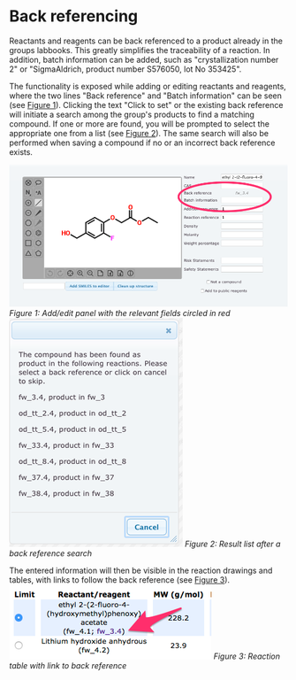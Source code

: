# Back referencing

Reactants and reagents can be back referenced to a product already in the groups labbooks. This greatly simplifies the traceability of a reaction. In addition, batch information can be added, such as "crystallization number 2" or "SigmaAldrich, product number S576050, lot No 353425".

The functionality is exposed while adding or editing reactants and reagents, where the two lines "Back reference" and "Batch information" can be seen (see [Figure 1](#fig1)). Clicking the text "Click to set" or the existing back reference will initiate a search among the group's products to find a matching compound. If one or more are found, you will be prompted to select the appropriate one from a list (see [Figure 2](#fig2)). The same search will also be performed when saving a compound if no or an incorrect back reference exists.

<a name="fig1"></a>![Figure 1: Add/edit panel with the relevant fields circled in red](img/ecLabNote_backref.png "Figure 1: Add/edit panel with the relevant fields circled in red")
*Figure 1: Add/edit panel with the relevant fields circled in red*
<a name="fig2"></a>![Figure 2: Result list after a back reference search](img/ecLabNote_backrefsearch.png "Figure 2: Result list after a back reference search")
*Figure 2: Result list after a back reference search*

The entered information will then be visible in the reaction drawings and tables, with links to follow the back reference (see [Figure 3](#fig3)).
<a name="fig3"></a>![Figure 3: Reaction table with link to back reference](img/ecLabNote_backreflink.png "Figure 3: Reaction table with link to back reference")
*Figure 3: Reaction table with link to back reference*
